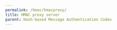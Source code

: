 ```yaml
---
permalink: /hmac/hmacproxy/
title: HMAC proxy server
parent: Hash-based Message Authentication Codes
---
```

